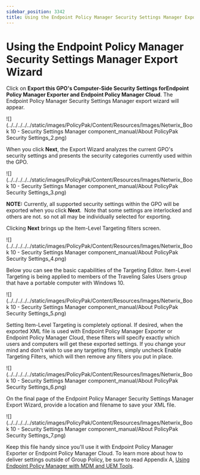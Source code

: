 ```yaml
---
sidebar_position: 3342
title: Using the Endpoint Policy Manager Security Settings Manager Export Wizard
---
```


# Using the Endpoint Policy Manager Security Settings Manager Export Wizard

Click on **Export this GPO's Computer-Side Security Settings forEndpoint Policy Manager Exporter and Endpoint Policy Manager Cloud**. The Endpoint Policy Manager Security Settings Manager export wizard will appear.

![](../../../../../static/images/PolicyPak/Content/Resources/Images/Netwrix_Book 10 - Security Settings Manager component_manual/About PolicyPak Security Settings_2.png)

When you click **Next**, the Export Wizard analyzes the current GPO's security settings and presents the security categories currently used within the GPO.

![](../../../../../static/images/PolicyPak/Content/Resources/Images/Netwrix_Book 10 - Security Settings Manager component_manual/About PolicyPak Security Settings_3.png)

**NOTE:** Currently, all supported security settings within the GPO will be exported when you click **Next**.  Note that some settings are interlocked and others are not. so not all may be individually selected for exporting.

Clicking **Next** brings up the Item-Level Targeting filters screen.

![](../../../../../static/images/PolicyPak/Content/Resources/Images/Netwrix_Book 10 - Security Settings Manager component_manual/About PolicyPak Security Settings_4.png)

Below you can see the basic capabilities of the Targeting Editor. Item-Level Targeting is being applied to members of the Traveling Sales Users group that have a portable computer with Windows 10.

![](../../../../../static/images/PolicyPak/Content/Resources/Images/Netwrix_Book 10 - Security Settings Manager component_manual/About PolicyPak Security Settings_5.png)

Setting Item-Level Targeting is completely optional. If desired, when the exported XML file is used with Endpoint Policy Manager Exporter or Endpoint Policy Manager Cloud, these filters will specify exactly which users and computers will get these exported settings. If you change your mind and don't wish to use any targeting filters, simply uncheck Enable Targeting Filters, which will then remove any filters you put in place.

![](../../../../../static/images/PolicyPak/Content/Resources/Images/Netwrix_Book 10 - Security Settings Manager component_manual/About PolicyPak Security Settings_6.png)

On the final page of the Endpoint Policy Manager Security Settings Manager Export Wizard, provide a location and filename to save your XML file.

![](../../../../../static/images/PolicyPak/Content/Resources/Images/Netwrix_Book 10 - Security Settings Manager component_manual/About PolicyPak Security Settings_7.png)

Keep this file handy since you'll use it with Endpoint Policy Manager Exporter or Endpoint Policy Manager Cloud. To learn more about how to deliver settings outside of Group Policy, be sure to read Appendix A, [Using Endpoint Policy Manager with MDM and UEM Tools](../MDM/UEMTools "Using Endpoint Policy Manager with MDM and UEM Tools").